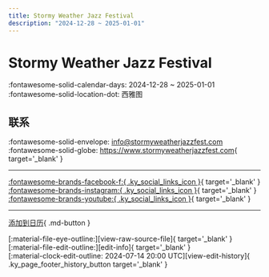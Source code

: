 ```yaml
---
title: Stormy Weather Jazz Festival
description: "2024-12-28 ~ 2025-01-01"
---
```


# Stormy Weather Jazz Festival 

:fontawesome-solid-calendar-days: 2024-12-28 ~ 2025-01-01  
:fontawesome-solid-location-dot: 西雅图  

## 联系

:fontawesome-solid-envelope: <info@stormyweatherjazzfest.com>  
:fontawesome-solid-globe: <https://www.stormyweatherjazzfest.com>{ target='_blank' }  

---

 [:fontawesome-brands-facebook-f:{ .ky_social_links_icon }](https://www.facebook.com/stormyweatherjazzfest){ target='_blank' } [:fontawesome-brands-instagram:{ .ky_social_links_icon }](https://instagram.com/stormyweatherjazzfest){ target='_blank' } [:fontawesome-brands-youtube:{ .ky_social_links_icon }](https://youtube.com/@StormyWeatherJazzDanceFestival){ target='_blank' }

---

[添加到日历](https://swing.news/ics/zh-Hans/2024/us/stormy-weather-jazz-festival-2024.ics){ .md-button }

<div class="ky_page_footer" markdown>
<div class="ky_page_footer_trailing" markdown="span">
[:material-file-eye-outline:][view-raw-source-file]{ target='_blank' }
[:material-file-edit-outline:][edit-info]{ target='_blank' }
</div>
<div class="ky_page_footer_leading" markdown="span">
[:material-clock-edit-outline: 2024-07-14 20:00 UTC][view-edit-history]{ .ky_page_footer_history_button target='_blank' }
</div>
</div>

[view-raw-source-file]: https://github.com/swingdance/events/blob/main/2024/us/stormy-weather-jazz-festival-2024.json "查看原始源文件"
[edit-info]: https://github.com/swingdance/events/issues/new?assignees=&labels=update+event&projects=&template=03-update_entity.yml&title=%5B2024%2Fus%5D%20Stormy%20Weather%20Jazz%20Festival&region=us&year=2024&id=stormy-weather-jazz-festival-2024&name=Stormy%20Weather%20Jazz%20Festival&org_id= "编辑信息"

[view-edit-history]: https://github.com/swingdance/events/commits/main/2024/us/stormy-weather-jazz-festival-2024.json "查看编辑历史"
